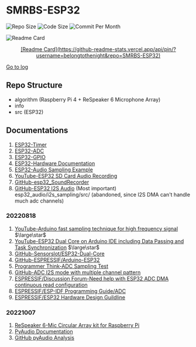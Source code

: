 # SMRBS-ESP32

![Repo Size](https://img.shields.io/github/repo-size/belongtothenight/SMRBS-ESP32) ![Code Size](https://img.shields.io/github/languages/code-size/belongtothenight/SMRBS-ESP32) ![Commit Per Month](https://img.shields.io/github/commit-activity/m/belongtothenight/SMRBS-ESP32)

![Readme Card](https://github-readme-stats.vercel.app/api/pin/?username=belongtothenight&repo=SMRBS-ESP32)

<div align="center">

<a href="">
    [Readme Card](https://github-readme-stats.vercel.app/api/pin/?username=belongtothenight&repo=SMRBS-ESP32)
</a>

</div>

[Go to log](https://github.com/belongtothenight/SMRBS-ESP32/blob/main/info/update_log.md)

## Repo Structure

- algorithm (Raspberry Pi 4 + ReSpeaker 6 Microphone Array)
- info
- src (ESP32)

## Documentations

1. [ESP32-Timer](https://espressif-docs.readthedocs-hosted.com/projects/arduino-esp32/en/latest/api/timer.html?highlight=portMUX_TYPE#example-applications)
2. [ESP32-ADC](https://espressif-docs.readthedocs-hosted.com/projects/arduino-esp32/en/latest/api/adc.html?highlight=adc)
3. [ESP32-GPIO](https://espressif-docs.readthedocs-hosted.com/projects/arduino-esp32/en/latest/api/gpio.html?highlight=GPIO)
4. [ESP32-Hardware Documentation](https://www.espressif.com/sites/default/files/documentation/esp32_technical_reference_manual_en.pdf)
5. [ESP32-Audio Sampling Example](https://www.toptal.com/embedded/esp32-audio-sampling)
6. [YouTube-ESP32 SD Card Audio Recording](https://www.youtube.com/watch?v=bVru6M862HY)
7. [GitHub-esp32_SoundRecorder](https://github.com/MhageGH/esp32_SoundRecorder)
8. [GitHub-ESP32 I2S Audio](https://github.com/atomic14/esp32_audio) (Most important) esp32_audio/i2s_sampling/src/ (abandoned, since I2S DMA can't handle much adc channels)

### 20220818

1. [YouTube-Arduino fast sampling technique for high frequency signal](https://www.youtube.com/watch?v=lRmQTYLyB6E) $\large\star$
2. [YouTube-ESP32 Dual Core on Arduino IDE including Data Passing and Task Synchronization](https://www.youtube.com/watch?v=k_D_Qu0cgu8) $\large\star$
3. [GitHub-Sensorslot/ESP32-Dual-Core](https://github.com/SensorsIot/ESP32-Dual-Core)
4. [GitHub-ESPRESSIF/Arduino-ESP32](https://github.com/espressif/arduino-esp32)
5. [Programmer Think-ADC Sampling Test](https://programmer.ink/think/esp32-c3-test-i-adc-sampling.html)
6. [GitHub-ADC I2S mode with multiple channel pattern](https://github.com/espressif/esp-idf/pull/1991/commits)
7. [ESPRESSIF/Discussion Forum-Need help with ESP32 ADC DMA continuous read configuration](https://www.esp32.com/viewtopic.php?f=13&t=27603)
8. [ESPRESSIF/ESP-IDF Programming Guide/ADC](https://docs.espressif.com/projects/esp-idf/en/latest/esp32/api-reference/peripherals/adc_continuous.html?highlight=adc%20sampling%20rate#adc-configurations)
9. [ESPRESSIF/ESP32 Hardware Design Guildline](https://www.espressif.com/sites/default/files/documentation/esp32_hardware_design_guidelines_en.pdf)

### 20221007

1. [ReSpeaker 6-Mic Circular Array kit for Raspberry Pi](https://wiki.seeedstudio.com/ReSpeaker_6-Mic_Circular_Array_kit_for_Raspberry_Pi/)
2. [PyAudio Documentation](https://people.csail.mit.edu/hubert/pyaudio/docs/#class-stream)
3. [GitHub pyAudio Analysis](https://github.com/tyiannak/pyAudioAnalysis)
